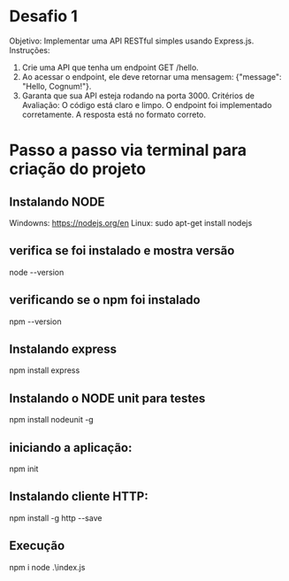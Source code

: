 # Desafio 1
Objetivo: Implementar uma API RESTful simples usando Express.js.
Instruções:
1. Crie uma API que tenha um endpoint GET /hello.
2. Ao acessar o endpoint, ele deve retornar uma mensagem: {"message": "Hello,
Cognum!"}.
3. Garanta que sua API esteja rodando na porta 3000.
Critérios de Avaliação:
O código está claro e limpo.
O endpoint foi implementado corretamente.
A resposta está no formato correto.

# Passo a passo via terminal para criação do projeto
## Instalando NODE
Windowns: https://nodejs.org/en
Linux: sudo apt-get install nodejs

## verifica se foi instalado e mostra versão
node --version

## verificando se o npm foi instalado
npm --version

## Instalando express
npm install express

## Instalando o NODE unit para testes
npm install nodeunit -g

## iniciando a aplicação: 
npm init

## Instalando cliente HTTP:
npm install -g http --save

## Execução
npm i 
node .\index.js
